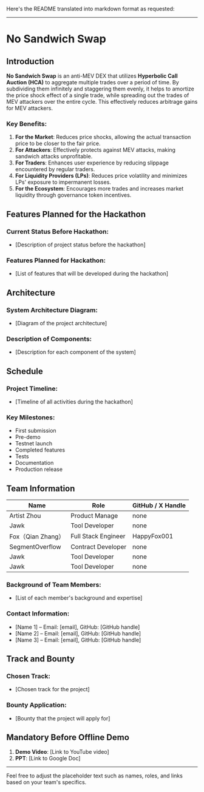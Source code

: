 Here's the README translated into markdown format as requested:

---

# No Sandwich Swap

## Introduction

**No Sandwich Swap** is an anti-MEV DEX that utilizes **Hyperbolic Call Auction (HCA)** to aggregate multiple trades over a period of time. By subdividing them infinitely and staggering them evenly, it helps to amortize the price shock effect of a single trade, while spreading out the trades of MEV attackers over the entire cycle. This effectively reduces arbitrage gains for MEV attackers.

### Key Benefits:

1. **For the Market**: Reduces price shocks, allowing the actual transaction price to be closer to the fair price.
2. **For Attackers**: Effectively protects against MEV attacks, making sandwich attacks unprofitable.
3. **For Traders**: Enhances user experience by reducing slippage encountered by regular traders.
4. **For Liquidity Providers (LPs)**: Reduces price volatility and minimizes LPs' exposure to impermanent losses.
5. **For the Ecosystem**: Encourages more trades and increases market liquidity through governance token incentives.

## Features Planned for the Hackathon

### Current Status Before Hackathon:
- [Description of project status before the hackathon]

### Features Planned for Hackathon:
- [List of features that will be developed during the hackathon]

## Architecture

### System Architecture Diagram:
- [Diagram of the project architecture]

### Description of Components:
- [Description for each component of the system]

## Schedule

### Project Timeline:
- [Timeline of all activities during the hackathon]

### Key Milestones:
- First submission
- Pre-demo
- Testnet launch
- Completed features
- Tests
- Documentation
- Production release

## Team Information

| Name     | Role          | GitHub / X Handle           |
|----------|---------------|-----------------------------|
| Artist Zhou | Product Manage| none   |
| Jawk| Tool Developer      | none   |
| Fox（Qian Zhang） | Full Stack Engineer     | HappyFox001    |
| SegmentOverflow| Contract Developer      | none   |
| Jawk| Tool Developer      | none   |
| Jawk| Tool Developer      | none   |

### Background of Team Members:
- [List of each member's background and expertise]

### Contact Information:
- [Name 1] – Email: [email], GitHub: [GitHub handle]
- [Name 2] – Email: [email], GitHub: [GitHub handle]
- [Name 3] – Email: [email], GitHub: [GitHub handle]

## Track and Bounty

### Chosen Track:
- [Chosen track for the project]

### Bounty Application:
- [Bounty that the project will apply for]

## Mandatory Before Offline Demo

1. **Demo Video**: [Link to YouTube video]
2. **PPT**: [Link to Google Doc]

---

Feel free to adjust the placeholder text such as names, roles, and links based on your team's specifics.